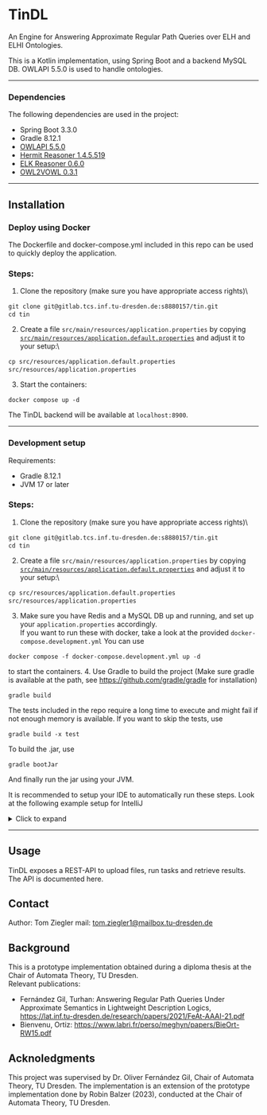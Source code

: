# TinDL
An Engine for Answering Approximate Regular Path Queries over ELH and ELHI Ontologies.

This is a Kotlin implementation, using Spring Boot and a backend MySQL DB. OWLAPI 5.5.0 is used to handle ontologies.

---
### Dependencies

The following dependencies are used in the project:
- Spring Boot 3.3.0
- Gradle 8.12.1
- [OWLAPI 5.5.0](https://github.com/owlcs/owlapi)
- [Hermit Reasoner 1.4.5.519](http://www.hermit-reasoner.com/)
- [ELK Reasoner 0.6.0](https://github.com/liveontologies/elk-reasoner)
- [OWL2VOWL 0.3.1](https://github.com/VisualDataWeb/OWL2VOWL)

---
## Installation
### Deploy using Docker

The Dockerfile and docker-compose.yml included in this repo can be used to quickly deploy the application.

### Steps:
1. Clone the repository (make sure you have appropriate access rights)\
```
git clone git@gitlab.tcs.inf.tu-dresden.de:s8880157/tin.git
cd tin
```
2. Create a file ```src/main/resources/application.properties``` by copying [```src/main/resources/application.default.properties```](-/blob/main/src/main/resources/application.default.properties) and adjust it to your setup:\
```
cp src/resources/application.default.properties src/resources/application.properties
```

3. Start the containers:
```
docker compose up -d
```
The TinDL backend will be available at ```localhost:8900```.

---

### Development setup
Requirements:
- Gradle 8.12.1
- JVM 17 or later

### Steps:
1. Clone the repository (make sure you have appropriate access rights)\
```
git clone git@gitlab.tcs.inf.tu-dresden.de:s8880157/tin.git
cd tin
```
2. Create a file ```src/main/resources/application.properties``` by copying [```src/main/resources/application.default.properties```](-/blob/main/src/main/resources/application.default.properties) and adjust it to your setup:\
```
cp src/resources/application.default.properties src/resources/application.properties
```
3. Make sure you have Redis and a MySQL DB up and running, and set up your ```application.properties``` accordingly.\
If you want to run these with docker, take a look at the provided ```docker-compose.development.yml```
You can use 
```
docker compose -f docker-compose.development.yml up -d
```
to start the containers.
4. Use Gradle to build the project (Make sure gradle is available at the path, see https://github.com/gradle/gradle for installation)
```
gradle build
```
The tests included in the repo require a long time to execute and might fail if not enough memory is available. If you want to skip the tests, use
```
gradle build -x test
```
To build the .jar, use 
```
gradle bootJar
```
And finally run the jar using your JVM.

It is recommended to setup your IDE to automatically run these steps. Look at the following example setup for IntelliJ 
<details>
<summary>Click to expand</summary>
   Note: You may exclude the gradle tasks bootJar and publishToMavenLocal from this, but be sure to run these tasks whenever you changed Controllers or DataClasses (else the Typescript Generator will fail due to an outdated jar file)!

![Example Configuration Tin](src/main/resources/example_run_config_tin.png)

</details>

---
## Usage

TinDL exposes a REST-API to upload files, run tasks and retrieve results. The API is documented here.



## Contact

Author: Tom Ziegler
mail: tom.ziegler1@mailbox.tu-dresden.de

## Background

This is a prototype implementation obtained during a diploma thesis at the Chair of Automata Theory, TU Dresden.\
Relevant publications:
- Fernández Gil, Turhan: Answering Regular Path Queries Under Approximate Semantics in Lightweight Description Logics, https://lat.inf.tu-dresden.de/research/papers/2021/FeAt-AAAI-21.pdf
- Bienvenu, Ortiz: https://www.labri.fr/perso/meghyn/papers/BieOrt-RW15.pdf

## Acknoledgments

This project was supervised by Dr. Oliver Fernández Gil, Chair of Automata Theory, TU Dresden.
The implementation is an extension of the prototype implementation done by Robin Balzer (2023), conducted at the Chair of Automata Theory, TU Dresden.
